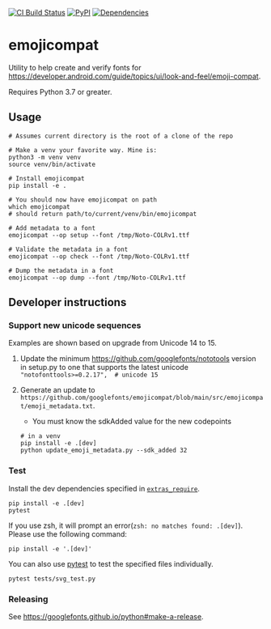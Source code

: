 [![CI Build Status](https://github.com/googlefonts/emojicompat/workflows/Continuous%20Test%20+%20Deploy/badge.svg)](https://github.com/googlefonts/emojicompat/actions/workflows/ci.yml?query=workflow%3ATest)
[![PyPI](https://img.shields.io/pypi/v/emojicompat.svg)](https://pypi.org/project/emojicompat/)
[![Dependencies](https://badgen.net/github/dependabot/googlefonts/emojicompat)](https://github.com/googlefonts/emojicompat/network/updates)

# emojicompat

Utility to help create and verify fonts for https://developer.android.com/guide/topics/ui/look-and-feel/emoji-compat.

Requires Python 3.7 or greater.

## Usage

```
# Assumes current directory is the root of a clone of the repo

# Make a venv your favorite way. Mine is:
python3 -m venv venv
source venv/bin/activate

# Install emojicompat
pip install -e .

# You should now have emojicompat on path
which emojicompat
# should return path/to/current/venv/bin/emojicompat

# Add metadata to a font
emojicompat --op setup --font /tmp/Noto-COLRv1.ttf

# Validate the metadata in a font
emojicompat --op check --font /tmp/Noto-COLRv1.ttf

# Dump the metadata in a font
emojicompat --op dump --font /tmp/Noto-COLRv1.ttf
```

## Developer instructions

### Support new unicode sequences

Examples are shown based on upgrade from Unicode 14 to 15.

1. Update the minimum https://github.com/googlefonts/nototools version in setup.py to one that supports the latest unicode
    `"notofonttools>=0.2.17",  # unicode 15`
1. Generate an update to `https://github.com/googlefonts/emojicompat/blob/main/src/emojicompat/emoji_metadata.txt`.
   * You must know the sdkAdded value for the new codepoints

   ```
   # in a venv
   pip install -e .[dev]
   python update_emoji_metadata.py --sdk_added 32
   ```

### Test

Install the dev dependencies specified in [`extras_require`](https://github.com/googlefonts/emojicompat/blob/main/setup.py).

```shell
pip install -e .[dev]
pytest
```

If you use zsh, it will prompt an error(`zsh: no matches found: .[dev]`). Please use the following command:

```shell
pip install -e '.[dev]'
```

You can also use [pytest](https://docs.pytest.org/) to test the specified files individually.

```shell
pytest tests/svg_test.py
```

### Releasing

See https://googlefonts.github.io/python#make-a-release.
